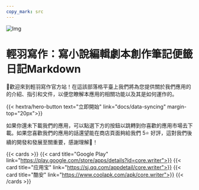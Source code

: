 ```yaml
---
copy_mark: src
---
```


![Img](/img/app_graphic.jpg)

# 輕羽寫作：寫小說編輯劇本創作筆記便籤日記Markdown

👋歡迎來到輕羽寫作官方站！在這該部落格平臺上我們將為您提供關於我們應用的的介紹、指引和文件，以便您瞭解本應用的相關功能以及其是如何運作的。

<div class="hx-mt-6"></div>
<div class="hx-mb-7">
{{< hextra/hero-button text="立即開始" link="docs/data-syncing" margin-top="20px">}}
</div>

如果你還未下載我們的應用，可以點選下方的按鈕以跳轉到你喜歡的應用市場去下載。如果您喜歡我們的應用的話還望能在商店頁面夠給我們 5⭐ 好評，這對我們後續的開發和發展至關重要，感謝理解🤣！

{{< cards >}}
  {{< card title="Google Play" link="https://play.google.com/store/apps/details?id=core.writer">}}
  {{< card title="应用宝" link="https://sj.qq.com/appdetail/core.writer">}}
  {{< card title="酷安" link="https://www.coolapk.com/apk/core.writer">}}
{{< /cards >}}
